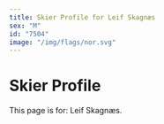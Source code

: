 ```yaml
---
title: Skier Profile for Leif Skagnæs
sex: "M"
id: "7504"
image: "/img/flags/nor.svg" 
---
```


# Skier Profile

This page is for: Leif Skagnæs.
    